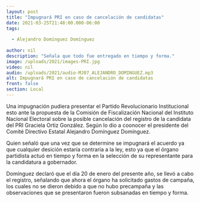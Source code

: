 ```yaml
---
layout: post
title: "Impugnará PRI en caso de cancelación de candidatas"
date: 2021-03-25T21:48:00.000-06:00
tags:
  
  - Alejandro Domínguez Domínguez
  
author: nil
description: "Señala que todo fue entregado en tiempo y forma."
image: /uploads/2021/images-PRI.jpg
video: nil
audio: /uploads/2021/audio-MJ07_ALEJANDRO_DOMINGUEZ.mp3
alt: Impugnará PRI en caso de cancelación de candidatas
front: false
section: Local
---
```


Una impugnación pudiera presentar el Partido Revolucionario Institucional esto ante la propuesta de la Comisión de Fiscalización Nacional del Instituto Nacional Electoral sobre la posible cancelación del registro de la candidata del PRI Graciela Ortiz González. Según lo dio a coonocer el presidente del Comité Directivo Estatal Alejandro Domínguez Domínguez.

Quien señaló que una vez que se determine se impugnará el acuerdo ya que cualquier desición estaría contraria a la ley, esto ya que el órgano partidista actuó en tiempo y forma en la selección de su representante para la candidatura a gobernador.

Domínguez declaró que el día 20 de enero del presente año, se llevó a cabo el registro, señalando que ahora el órgano ha solicitado gastos de campaña, los cuales no se dieron debido a que no hubo precampaña y las observaciones que se presentaron fueron subsanadas en tiempo y forma.
